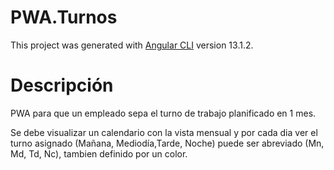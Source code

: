 # PWA.Turnos

This project was generated with [Angular CLI](https://github.com/angular/angular-cli) version 13.1.2.

# Descripción

PWA para que un empleado sepa el turno de trabajo planificado en 1 mes.

Se debe visualizar un calendario con la vista mensual y por cada dia ver el turno asignado (Mañana, Mediodía,Tarde, Noche) puede ser abreviado (Mn, Md, Td, Nc), tambien definido por un color.
